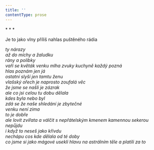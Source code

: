 ```yaml
---
title: ''
contentType: prose
---
```


<section>

\* \* \*

Je to jako vlny příliš nahlas puštěného rádia

_ty nárazy  
až do míchy a žaludku  
rány a polibky  
vaří se květák venku mlha zvuky kuchyně každý pozná  
hlas poznám jen já  
ostatní slyší jen tamtu ženu  
vlašský ořech je naprosto zoufalá věc  
že jsme se našli je zázrak  
ale co jsi celou tu dobu dělala  
kdes byla nebo byl  
zdá se že naše shledání je zbytečné  
venku není zima  
to je dobře  
ale lovit zvířata a válčit s nepřátelským kmenem kamennou sekerou nepůjdu  
i když to neseš jako křivdu  
nechápu cos kde dělala od té doby  
co jsme si jako mágové usekli hlavu na astrálním těle a platili za to_

</section>
